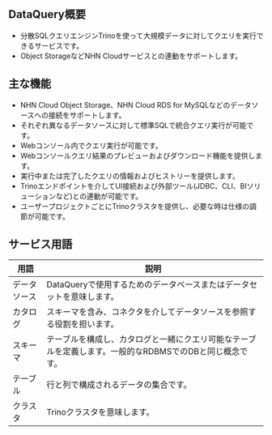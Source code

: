 ## DataQuery概要

* 分散SQLクエリエンジンTrinoを使って大規模データに対してクエリを実行できるサービスです。
* Object StorageなどNHN Cloudサービスとの連動をサポートします。

## 主な機能

* NHN Cloud Object Storage、NHN Cloud RDS for MySQLなどのデータソースへの接続をサポートします。
* それぞれ異なるデータソースに対して標準SQLで統合クエリ実行が可能です。
* Webコンソール内でクエリ実行が可能です。
* Webコンソールクエリ結果のプレビューおよびダウンロード機能を提供します。
* 実行中または完了したクエリの情報およびヒストリーを提供します。
* Trinoエンドポイントを介してUI接続および外部ツール(JDBC、CLI、BIソリューションなど)との連動が可能です。
* ユーザープロジェクトごとにTrinoクラスタを提供し、必要な時は仕様の調節が可能です。

## サービス用語

| 用語 | 説明 |
| --- | --- |
| データソース | DataQueryで使用するためのデータベースまたはデータセットを意味します。 |
| カタログ | スキーマを含み、コネクタを介してデータソースを参照する役割を担います。 |
| スキーマ | テーブルを構成し、カタログと一緒にクエリ可能なテーブルを定義します。一般的なRDBMSでのDBと同じ概念です。 |
| テーブル | 行と列で構成されるデータの集合です。 |
| クラスタ | Trinoクラスタを意味します。 |

